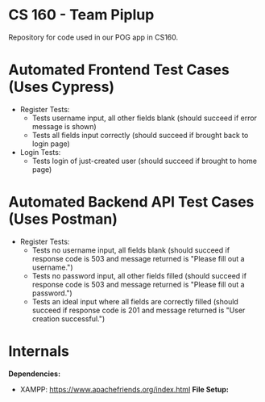 # CS 160 - Team Piplup
Repository for code used in our POG app in CS160.

# Automated Frontend Test Cases (Uses Cypress)
- Register Tests:
  - Tests username input, all other fields blank (should succeed if error message is shown)
  - Tests all fields input correctly (should succeed if brought back to login page)
- Login Tests:
  - Tests login of just-created user (should succeed if brought to home page)
  
# Automated Backend API Test Cases (Uses Postman)
- Register Tests:
  - Tests no username input, all fields blank (should succeed if response code is 503 and message returned is "Please fill out a username.")
  - Tests no password input, all other fields filled (should succeed if response code is 503 and message returned is "Please fill out a password.")
  - Tests an ideal input where all fields are correctly filled (should succeed if response code is 201 and message returned is "User creation successful.")

# Internals
**Dependencies:**
- XAMPP: https://www.apachefriends.org/index.html
**File Setup:**

